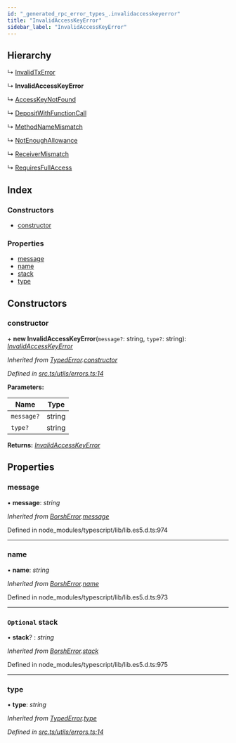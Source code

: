 ```yaml
---
id: "_generated_rpc_error_types_.invalidaccesskeyerror"
title: "InvalidAccessKeyError"
sidebar_label: "InvalidAccessKeyError"
---
```


## Hierarchy

  ↳ [InvalidTxError](_generated_rpc_error_types_.invalidtxerror.md)

  ↳ **InvalidAccessKeyError**

  ↳ [AccessKeyNotFound](_generated_rpc_error_types_.accesskeynotfound.md)

  ↳ [DepositWithFunctionCall](_generated_rpc_error_types_.depositwithfunctioncall.md)

  ↳ [MethodNameMismatch](_generated_rpc_error_types_.methodnamemismatch.md)

  ↳ [NotEnoughAllowance](_generated_rpc_error_types_.notenoughallowance.md)

  ↳ [ReceiverMismatch](_generated_rpc_error_types_.receivermismatch.md)

  ↳ [RequiresFullAccess](_generated_rpc_error_types_.requiresfullaccess.md)

## Index

### Constructors

* [constructor](_generated_rpc_error_types_.invalidaccesskeyerror.md#constructor)

### Properties

* [message](_generated_rpc_error_types_.invalidaccesskeyerror.md#message)
* [name](_generated_rpc_error_types_.invalidaccesskeyerror.md#name)
* [stack](_generated_rpc_error_types_.invalidaccesskeyerror.md#optional-stack)
* [type](_generated_rpc_error_types_.invalidaccesskeyerror.md#type)

## Constructors

###  constructor

\+ **new InvalidAccessKeyError**(`message?`: string, `type?`: string): *[InvalidAccessKeyError](_generated_rpc_error_types_.invalidaccesskeyerror.md)*

*Inherited from [TypedError](_utils_errors_.typederror.md).[constructor](_utils_errors_.typederror.md#constructor)*

*Defined in [src.ts/utils/errors.ts:14](https://github.com/nearprotocol/nearlib/blob/213b318/src.ts/utils/errors.ts#L14)*

**Parameters:**

Name | Type |
------ | ------ |
`message?` | string |
`type?` | string |

**Returns:** *[InvalidAccessKeyError](_generated_rpc_error_types_.invalidaccesskeyerror.md)*

## Properties

###  message

• **message**: *string*

*Inherited from [BorshError](_utils_serialize_.borsherror.md).[message](_utils_serialize_.borsherror.md#message)*

Defined in node_modules/typescript/lib/lib.es5.d.ts:974

___

###  name

• **name**: *string*

*Inherited from [BorshError](_utils_serialize_.borsherror.md).[name](_utils_serialize_.borsherror.md#name)*

Defined in node_modules/typescript/lib/lib.es5.d.ts:973

___

### `Optional` stack

• **stack**? : *string*

*Inherited from [BorshError](_utils_serialize_.borsherror.md).[stack](_utils_serialize_.borsherror.md#optional-stack)*

Defined in node_modules/typescript/lib/lib.es5.d.ts:975

___

###  type

• **type**: *string*

*Inherited from [TypedError](_utils_errors_.typederror.md).[type](_utils_errors_.typederror.md#type)*

*Defined in [src.ts/utils/errors.ts:14](https://github.com/nearprotocol/nearlib/blob/213b318/src.ts/utils/errors.ts#L14)*

